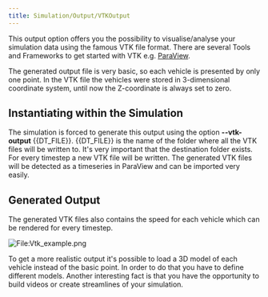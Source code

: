 ```yaml
---
title: Simulation/Output/VTKOutput
---
```


This output option offers you the possibility to visualise/analyse your
simulation data using the famous VTK file format. There are several
Tools and Frameworks to get started with VTK e.g.
[ParaView](http://paraview.org/).

The generated output file is very basic, so each vehicle is presented by
only one point. In the VTK file the vehicles were stored in
3-dimensional coordinate system, until now the Z-coordinate is always
set to zero.

## Instantiating within the Simulation

The simulation is forced to generate this output using the option **--vtk-output** {{DT_FILE}}. {{DT_FILE}} is
the name of the folder where all the VTK files will be written to. It's
very important that the destination folder exists. For every timestep a
new VTK file will be written. The generated VTK files will be detected
as a timeseries in ParaView and can be imported very easily.

## Generated Output

The generated VTK files also contains the speed for each vehicle which
can be rendered for every timestep.

![<File:Vtk_example.png>](../../images/Vtk_example.png "Vtk_example.png")

To get a more realistic output it's possible to load a 3D model of each
vehicle instead of the basic point. In order to do that you have to
define different models. Another interesting fact is that you have the
opportunity to build videos or create streamlines of your simulation.